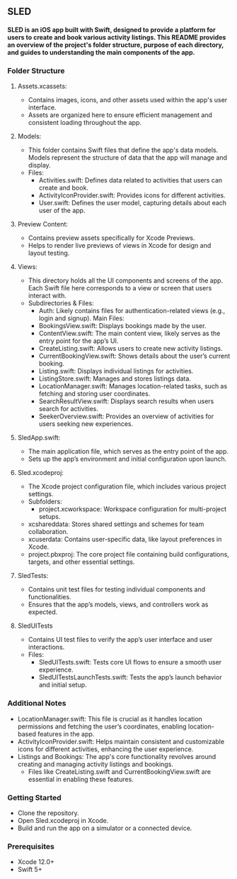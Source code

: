 ## SLED

#### SLED is an iOS app built with Swift, designed to provide a platform for users to create and book various activity listings. This README provides an overview of the project's folder structure, purpose of each directory, and guides to understanding the main components of the app.

### Folder Structure

1. Assets.xcassets:
    - Contains images, icons, and other assets used within the app's user interface.
    - Assets are organized here to ensure efficient management and consistent loading throughout the app.

2. Models:
    - This folder contains Swift files that define the app's data models. Models represent the structure of data that the app will manage and display.
    - Files:
        - Activities.swift: Defines data related to activities that users can create and book.
        - ActivityIconProvider.swift: Provides icons for different activities.
        - User.swift: Defines the user model, capturing details about each user of the app.

3. Preview Content:
    - Contains preview assets specifically for Xcode Previews.
    - Helps to render live previews of views in Xcode for design and layout testing.

4. Views:
    - This directory holds all the UI components and screens of the app. Each Swift file here corresponds to a view or screen that users interact with.
    - Subdirectories & Files:
        - Auth: Likely contains files for authentication-related views (e.g., login and signup).
    Main Files:
        - BookingsView.swift: Displays bookings made by the user.
        - ContentView.swift: The main content view, likely serves as the entry point for the app’s UI.
        - CreateListing.swift: Allows users to create new activity listings.
        - CurrentBookingView.swift: Shows details about the user’s current booking.
        - Listing.swift: Displays individual listings for activities.
        - ListingStore.swift: Manages and stores listings data.
        - LocationManager.swift: Manages location-related tasks, such as fetching and storing user coordinates.
        - SearchResultView.swift: Displays search results when users search for activities.
        - SeekerOverview.swift: Provides an overview of activities for users seeking new experiences.

5. SledApp.swift:
    - The main application file, which serves as the entry point of the app.
    - Sets up the app’s environment and initial configuration upon launch.

6. Sled.xcodeproj:
    - The Xcode project configuration file, which includes various project settings.
    - Subfolders:
        - project.xcworkspace: Workspace configuration for multi-project setups.
    - xcshareddata: Stores shared settings and schemes for team collaboration.
    - xcuserdata: Contains user-specific data, like layout preferences in Xcode.
    - project.pbxproj: The core project file containing build configurations, targets, and other essential settings.

7. SledTests:
    - Contains unit test files for testing individual components and functionalities.
    - Ensures that the app’s models, views, and controllers work as expected.

8. SledUITests
    - Contains UI test files to verify the app’s user interface and user interactions.
    - Files:
        - SledUITests.swift: Tests core UI flows to ensure a smooth user experience.
        - SledUITestsLaunchTests.swift: Tests the app’s launch behavior and initial setup.

### Additional Notes
- LocationManager.swift: This file is crucial as it handles location permissions and fetching the user’s coordinates, enabling location-based features in the app.
- ActivityIconProvider.swift: Helps maintain consistent and customizable icons for different activities, enhancing the user experience.
- Listings and Bookings: The app's core functionality revolves around creating and managing activity listings and bookings.
    - Files like CreateListing.swift and CurrentBookingView.swift are essential in enabling these features.

### Getting Started
- Clone the repository.
- Open Sled.xcodeproj in Xcode.
- Build and run the app on a simulator or a connected device.

### Prerequisites
- Xcode 12.0+
- Swift 5+